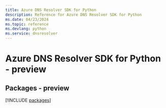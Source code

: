 ```yaml
---
title: Azure DNS Resolver SDK for Python
description: Reference for Azure DNS Resolver SDK for Python
ms.date: 04/23/2024
ms.topic: reference
ms.devlang: python
ms.service: dnsresolver
---
```

# Azure DNS Resolver SDK for Python - preview
## Packages - preview
[!INCLUDE [packages](dns-resolver-index.md)]